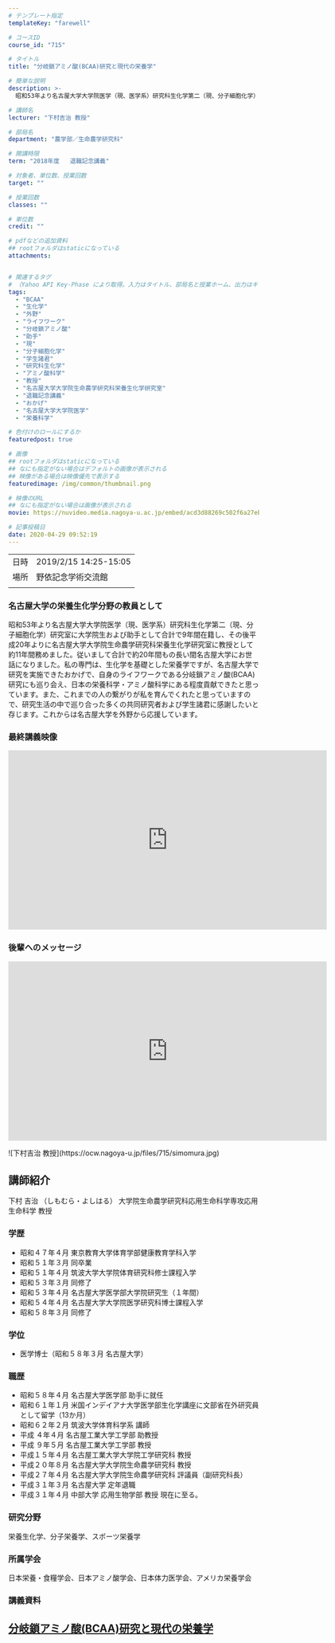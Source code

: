 ```yaml
---
# テンプレート指定
templateKey: "farewell"

# コースID
course_id: "715"

# タイトル
title: "分岐鎖アミノ酸(BCAA)研究と現代の栄養学"

# 簡単な説明
description: >-
  昭和53年より名古屋大学大学院医学（現、医学系）研究科生化学第二（現、分子細胞化学）研究室に大学院生および助手として合計で9年間在籍し、その後平成20年よりに名古屋大学大学院生命農学研究科栄養生化学研究室に教授として約11年間務めました。従いまして合計で約20年間もの長い間名古屋大学にお世話になりました。私の専門は、生化学を基礎とした栄養学ですが、名古屋大学で研究を実施できたおかげで、自身のラ ....

# 講師名
lecturer: "下村吉治 教授"

# 部局名
department: "農学部／生命農学研究科"

# 開講時限
term: "2018年度	退職記念講義"

# 対象者、単位数、授業回数
target: ""

# 授業回数
classes: ""

# 単位数
credit: ""

# pdfなどの追加資料
## rootフォルダはstaticになっている
attachments:


# 関連するタグ
# （Yahoo API Key-Phase により取得。入力はタイトル、部局名と授業ホーム、出力はキーフレーズ（tags））
tags:
  - "BCAA"
  - "生化学"
  - "外野"
  - "ライフワーク"
  - "分岐鎖アミノ酸"
  - "助手"
  - "現"
  - "分子細胞化学"
  - "学生諸君"
  - "研究科生化学"
  - "アミノ酸科学"
  - "教授"
  - "名古屋大学大学院生命農学研究科栄養生化学研究室"
  - "退職記念講義"
  - "おかげ"
  - "名古屋大学大学院医学"
  - "栄養科学"

# 色付けのロールにするか
featuredpost: true

# 画像
## rootフォルダはstaticになっている
## なにも指定がない場合はデフォルトの画像が表示される
## 映像がある場合は映像優先で表示する
featuredimage: /img/common/thumbnail.png

# 映像のURL
## なにも指定がない場合は画像が表示される
movie: https://nuvideo.media.nagoya-u.ac.jp/embed/acd3d88269c502f6a27eb0ae2f145acc7ec5edf6

# 記事投稿日
date: 2020-04-29 09:52:19
---
```


|   |   |
|---|---|
| 日時 | 2019/2/15  14:25-15:05 |
| 場所 | 野依記念学術交流館 |
|   |   |


### 名古屋大学の栄養生化学分野の教員として

昭和53年より名古屋大学大学院医学（現、医学系）研究科生化学第二（現、分子細胞化学）研究室に大学院生および助手として合計で9年間在籍し、その後平成20年よりに名古屋大学大学院生命農学研究科栄養生化学研究室に教授として約11年間務めました。従いまして合計で約20年間もの長い間名古屋大学にお世話になりました。私の専門は、生化学を基礎とした栄養学ですが、名古屋大学で研究を実施できたおかげで、自身のライフワークである分岐鎖アミノ酸(BCAA)研究にも巡り会え、日本の栄養科学・アミノ酸科学にある程度貢献できたと思っています。また、これまでの人の繋がりが私を育んでくれたと思っていますので、研究生活の中で巡り合った多くの共同研究者および学生諸君に感謝したいと存じます。これからは名古屋大学を外野から応援しています。

### 最終講義映像

<iframe src="https://nuvideo.media.nagoya-u.ac.jp/embed/acd3d88269c502f6a27eb0ae2f145acc7ec5edf6" width="640" height="360" frameborder="0" allowfullscreen></iframe>

### 後輩へのメッセージ

<iframe src="https://nuvideo.media.nagoya-u.ac.jp/embed/0258c34c7a8da4478ca74b8a28f250948a7558fa" width="640" height="360" frameborder="0" allowfullscreen></iframe>


<p>
![下村吉治 教授](https://ocw.nagoya-u.jp/files/715/simomura.jpg) </p>

## 講師紹介

下村 吉治 （しもむら・よしはる） 大学院生命農学研究科応用生命科学専攻応用生命科学 教授

### 学歴
* 昭和４７年４月 東京教育大学体育学部健康教育学科入学
* 昭和５１年３月 同卒業
* 昭和５１年４月 筑波大学大学院体育研究科修士課程入学
* 昭和５３年３月 同修了
* 昭和５３年４月 名古屋大学医学部大学院研究生（１年間）
* 昭和５４年４月 名古屋大学大学院医学研究科博士課程入学
* 昭和５８年３月 同修了

### 学位
* 医学博士（昭和５８年３月 名古屋大学）

### 職歴
* 昭和５８年４月 名古屋大学医学部  助手に就任
* 昭和６１年１月 米国インデイアナ大学医学部生化学講座に文部省在外研究員として留学（13か月）
* 昭和６２年２月 筑波大学体育科学系 講師
* 平成 ４年４月 名古屋工業大学工学部 助教授
* 平成 ９年５月 名古屋工業大学工学部 教授
* 平成１５年４月 名古屋工業大学大学院工学研究科 教授
* 平成２０年８月 名古屋大学大学院生命農学研究科 教授
* 平成２７年４月 名古屋大学大学院生命農学研究科 評議員（副研究科長）
* 平成３１年３月 名古屋大学 定年退職
* 平成３１年４月 中部大学 応用生物学部 教授
現在に至る。

### 研究分野
栄養生化学、分子栄養学、スポーツ栄養学

### 所属学会
日本栄養・食糧学会、日本アミノ酸学会、日本体力医学会、アメリカ栄養学会




### 講義資料


[分岐鎖アミノ酸(BCAA)研究と現代の栄養学](https://ocw.nagoya-u.jp/files/715/shimomura_final_book.pdf) 
-----